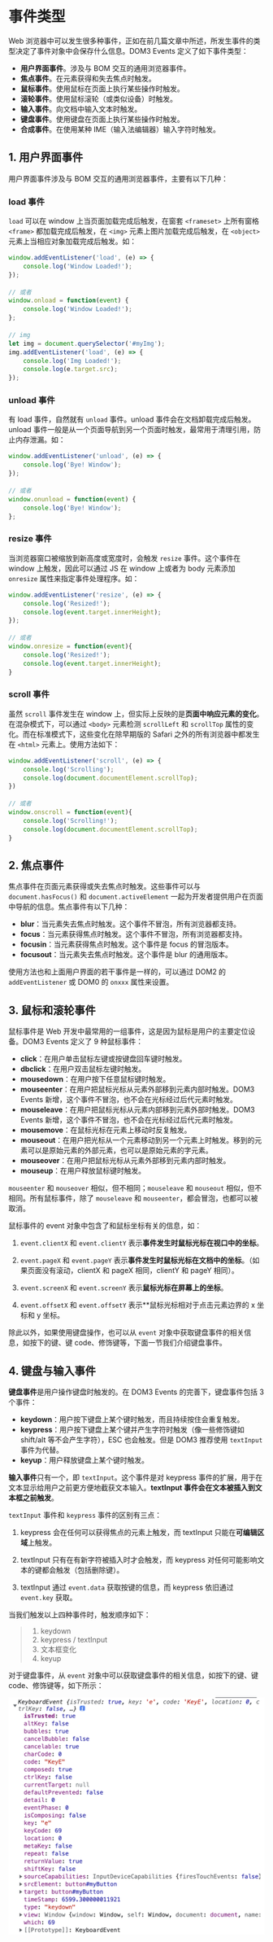 # 事件类型
Web 浏览器中可以发生很多种事件，正如在前几篇文章中所述，所发生事件的类型决定了事件对象中会保存什么信息。DOM3 Events 定义了如下事件类型：
+ **用户界面事件**。涉及与 BOM 交互的通用浏览器事件。
+ **焦点事件**。在元素获得和失去焦点时触发。
+ **鼠标事件**。使用鼠标在页面上执行某些操作时触发。
+ **滚轮事件**。使用鼠标滚轮（或类似设备）时触发。
+ **输入事件**。向文档中输入文本时触发。
+ **键盘事件**。使用键盘在页面上执行某些操作时触发。
+ **合成事件**。在使用某种 IME（输入法编辑器）输入字符时触发。

## 1. 用户界面事件

用户界面事件涉及与 BOM 交互的通用浏览器事件，主要有以下几种：

### load 事件

`load` 可以在 window 上当页面加载完成后触发，在窗套 `<frameset>` 上所有窗格 `<frame>` 都加载完成后触发，在 `<img>` 元素上图片加载完成后触发，在 `<object>` 元素上当相应对象加载完成后触发。如：

```js
window.addEventListener('load', (e) => {
    console.log('Window Loaded!');
});

// 或者
window.onload = function(event) {
    console.log('Window Loaded!');
};

// img
let img = document.querySelector('#myImg');
img.addEventListener('load', (e) => {
    console.log('Img Loaded!');
    console.log(e.target.src);
});
```

### unload 事件
有 load 事件，自然就有 `unload` 事件。unload 事件会在文档卸载完成后触发。unload 事件一般是从一个页面导航到另一个页面时触发，最常用于清理引用，防止内存泄漏。如：

```js
window.addEventListener('unload', (e) => {
    console.log('Bye! Window');
});

// 或者
window.onunload = function(event) {
    console.log('Bye! Window');
};
```

### resize 事件
当浏览器窗口被缩放到新高度或宽度时，会触发 `resize` 事件。这个事件在 window 上触发，因此可以通过 JS 在 window 上或者为 body 元素添加 `onresize` 属性来指定事件处理程序。如：

```js
window.addEventListener('resize', (e) => {
    console.log('Resized!');
    console.log(event.target.innerHeight);
});

// 或者
window.onresize = function(event){
    console.log('Resized!');
    console.log(event.target.innerHeight);
}
```

### scroll 事件

虽然 `scroll` 事件发生在 window 上，但实际上反映的是**页面中响应元素的变化**。在混杂模式下，可以通过 `<body>` 元素检测 `scrollLeft` 和 `scrollTop` 属性的变化。而在标准模式下，这些变化在除早期版的 Safari 之外的所有浏览器中都发生在 `<html>` 元素上。使用方法如下：

```js
window.addEventListener('scroll', (e) => {
    console.log('Scrolling');
    console.log(document.documentElement.scrollTop);
})

// 或者
window.onscroll = function(event){
    console.log('Scrolling!');
    console.log(document.documentElement.scrollTop);
}
```

## 2. 焦点事件
焦点事件在页面元素获得或失去焦点时触发。这些事件可以与 `document.hasFocus()` 和 `document.activeElement` 一起为开发者提供用户在页面中导航的信息。焦点事件有以下几种：

+ **blur**：当元素失去焦点时触发。这个事件不冒泡，所有浏览器都支持。
+ **focus**：当元素获得焦点时触发。这个事件不冒泡，所有浏览器都支持。
+ **focusin**：当元素获得焦点时触发。这个事件是 focus 的冒泡版本。
+ **focusout**：当元素失去焦点时触发。这个事件是 blur 的通用版本。

使用方法也和上面用户界面的若干事件是一样的，可以通过 DOM2 的 `addEventListener` 或 DOM0 的 `onxxx` 属性来设置。

## 3. 鼠标和滚轮事件
鼠标事件是 Web 开发中最常用的一组事件，这是因为鼠标是用户的主要定位设备。DOM3 Events 定义了 9 种鼠标事件：

+ **click**：在用户单击鼠标左键或按键盘回车键时触发。
+ **dbclick**：在用户双击鼠标左键时触发。
+ **mousedown**：在用户按下任意鼠标键时触发。
+ **mouseenter**：在用户把鼠标光标从元素外部移到元素内部时触发。DOM3 Events 新增，这个事件不冒泡，也不会在光标经过后代元素时触发。
+ **mouseleave**：在用户把鼠标光标从元素内部移到元素外部时触发。DOM3 Events 新增，这个事件不冒泡，也不会在光标经过后代元素时触发。
+ **mousemove**：在鼠标光标在元素上移动时反复触发。
+ **mouseout**：在用户把光标从一个元素移动到另一个元素上时触发。移到的元素可以是原始元素的外部元素，也可以是原始元素的字元素。
+ **mouseover**：在用户把鼠标光标从元素外部移到元素内部时触发。
+ **mouseup**：在用户释放鼠标键时触发。

`mouseenter` 和 `mouseover` 相似，但不相同；`mouseleave` 和 `mouseout` 相似，但不相同。所有鼠标事件，除了 `mouseleave` 和 `mouseenter`，都会冒泡，也都可以被取消。

鼠标事件的 event 对象中包含了和鼠标坐标有关的信息，如：

1. `event.clientX` 和 `event.clientY` 表示**事件发生时鼠标光标在视口中的坐标**。

2. `event.pageX` 和 `event.pageY` 表示**事件发生时鼠标光标在文档中的坐标**。（如果页面没有滚动，clientX 和 pageX 相同，clientY 和 pageY 相同）。

3. `event.screenX` 和 `event.screenY` 表示**鼠标光标在屏幕上的坐标**。

4. `event.offsetX` 和 `event.offsetY` 表示**鼠标光标相对于点击元素边界的 x 坐标和 y 坐标。

除此以外，如果使用键盘操作，也可以从 `event` 对象中获取键盘事件的相关信息，如按下的键、键 code、修饰键等，下面一节我们介绍键盘事件。

## 4. 键盘与输入事件

**键盘事件**是用户操作键盘时触发的。在 DOM3 Events 的完善下，键盘事件包括 3 个事件：

+ **keydown**：用户按下键盘上某个键时触发，而且持续按住会重复触发。
+ **keypress**：用户按下键盘上某个键并产生字符时触发（像一些修饰键如 shift/alt 等不会产生字符），ESC 也会触发。但是 DOM3 推荐使用 `textInput` 事件为代替。
+ **keyup**：用户释放键盘上某个键时触发。

**输入事件**只有一个，即 `textInput`。这个事件是对 keypress 事件的扩展，用于在文本显示给用户之前更方便地截获文本输入。**textInput 事件会在文本被插入到文本框之前触发**。

`textInput` 事件和 `keypress` 事件的区别有三点：

1. keypress 会在任何可以获得焦点的元素上触发，而 textInput 只能在**可编辑区域**上触发。

2. textInput 只有在有新字符被插入时才会触发，而 keypress 对任何可能影响文本的键都会触发（包括删除键）。

3. textInput 通过 `event.data` 获取按键的信息，而 keypress 依旧通过 `event.key` 获取。


当我们触发以上四种事件时，触发顺序如下：
> 1. keydown
> 2. keypress / textInput
> 3. 文本框变化
> 4. keyup

对于键盘事件，从 `event` 对象中可以获取键盘事件的相关信息，如按下的键、键 code、修饰键等，如下所示：

![键盘事件 event](./picture/%E9%94%AE%E7%9B%98%E4%BA%8B%E4%BB%B6%20event.png)